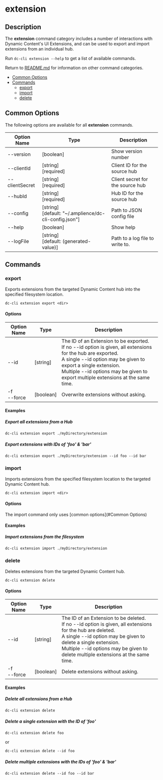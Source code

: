 # extension

## Description

The **extension** command category includes a number of interactions with Dynamic Content's UI Extensions, and can be used to export and import extensions from an individual hub.

Run `dc-cli extension --help` to get a list of available commands.

Return to [README.md](../README.md) for information on other command categories.

<!-- MarkdownTOC levels="2,3" autolink="true" -->

- [Common Options](#common-options)
- [Commands](#commands)
  - [export](#export)
  - [import](#import)
  - [delete](#delete)

<!-- /MarkdownTOC -->

## Common Options

The following options are available for all **extension** commands.

| Option Name    | Type                                                       | Description                      |
| -------------- | ---------------------------------------------------------- | -------------------------------- |
| --version      | [boolean]                                                  | Show version number              |
| --clientId     | [string]<br />[required]                                   | Client ID for the source hub     |
| --clientSecret | [string]<br />[required]                                   | Client secret for the source hub |
| --hubId        | [string]<br />[required]                                   | Hub ID for the source hub        |
| --config       | [string]<br />[default: "~/.amplience/dc-cli-config.json"] | Path to JSON config file         |
| --help         | [boolean]                                                  | Show help                        |
| --logFile      | [string]<br />[default: (generated-value)]                 | Path to a log file to write to.  |

## Commands

### export

Exports extensions from the targeted Dynamic Content hub into the specified filesystem location.

```
dc-cli extension export <dir>
```

#### Options

| Option Name     | Type      | Description                                                                                                                                                                                                                                                                |
| --------------- | --------- | -------------------------------------------------------------------------------------------------------------------------------------------------------------------------------------------------------------------------------------------------------------------------- |
| --id            | [string]  | The ID of an Extension to be exported.<br/>If no --id option is given, all extensions for the hub are exported.<br/>A single --id option may be given to export a single extension.<br/>Multiple --id options may be given to export multiple extensions at the same time. |
| -f<br />--force | [boolean] | Overwrite extensions without asking.                                                                                                                                                                                                                                       |

#### Examples

##### Export all extensions from a Hub

`dc-cli extension export ./myDirectory/extension`

##### Export extensions with IDs of 'foo' & 'bar'

`dc-cli extension export ./myDirectory/extension --id foo --id bar`

### import

Imports extensions from the specified filesystem location to the targeted Dynamic Content hub.

```
dc-cli extension import <dir>
```

#### Options

The import command only uses [common options](#Common Options)

#### Examples

##### Import extensions from the filesystem

`dc-cli extension import ./myDirectory/extension`

### delete

Deletes extensions from the targeted Dynamic Content hub.

```
dc-cli extension delete
```

#### Options

| Option Name     | Type      | Description                                                                                                                                                                                                                                                              |
| --------------- | --------- | ------------------------------------------------------------------------------------------------------------------------------------------------------------------------------------------------------------------------------------------------------------------------ |
| --id            | [string]  | The ID of an Extension to be deleted.<br/>If no --id option is given, all extensions for the hub are deleted.<br/>A single --id option may be given to delete a single extension.<br/>Multiple --id options may be given to delete multiple extensions at the same time. |
| -f<br />--force | [boolean] | Delete extensions without asking.                                                                                                                                                                                                                                        |

#### Examples

##### Delete all extensions from a Hub

`dc-cli extension delete`

##### Delete a single extension with the ID of 'foo'

`dc-cli extension delete foo`

or

`dc-cli extension delete --id foo`

##### Delete multiple extensions with the IDs of 'foo' & 'bar'

`dc-cli extension delete --id foo --id bar`
